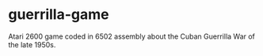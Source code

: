 # guerrilla-game
Atari 2600 game coded in 6502 assembly about the Cuban Guerrilla War of the late 1950s.
